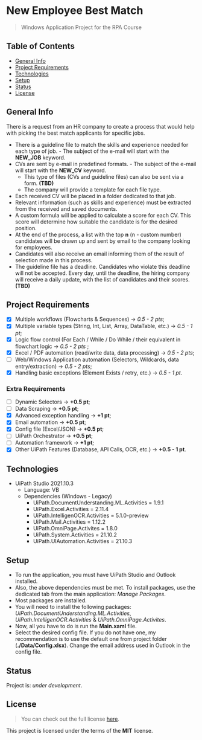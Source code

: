 
# New Employee Best Match

> Windows Application Project for the RPA Course

## Table of Contents
* [General Info](#general-info)
* [Project Requirements](#project-requirements)
* [Technologies](#technologies)
* [Setup](#setup)
* [Status](#status)
* [License](#license)

## General Info
There is a request from an HR company to create a process that would help with picking the best match applicants for specific jobs.
- There is a guideline file to match the skills and experience needed for each type of job.
		- The subject of the e-mail will start with the **NEW_JOB** keyword.
- CVs are sent by e-mail in predefined formats.
		- The subject of the e-mail will start with the **NEW_CV** keyword.
	- This type of files (CVs and guideline files) can also be sent via a form. **(TBD)**
	- The company will provide a template for each file type.
- Each received CV will be placed in a folder dedicated to that job.
- Relevant information (such as skills and experience) must be extracted from the received and saved documents.
- A custom formula will be applied to calculate a score for each CV. This score will determine how suitable the candidate is for the desired position.
- At the end of the process, a list with the top **n** (n - custom number) candidates will be drawn up and sent by email to the company looking for employees.
- Candidates will also receive an email informing them of the result of selection made in this process.
- The guideline file has a deadline. Candidates who violate this deadline will not be accepted. Every day, until the deadline, the hiring company will receive a daily update, with the list of candidates and their scores. **(TBD)**

## Project Requirements

- [x] Multiple workflows (Flowcharts & Sequences) -> *0.5 - 2 pts*;
- [x] Multiple variable types (String, Int, List, Array, DataTable, etc.) -> *0.5 - 1 pt*;
- [x] Logic flow control (For Each / While / Do While / their equivalent in flowchart logic -> *0.5 - 2 pts* ;
- [x] Excel / PDF automation (read/write data, data processing) -> *0.5 - 2 pts*;
- [ ] Web/Windows Application automation (Selectors, Wildcards, data entry/extraction) -> *0.5 - 2 pts*;
- [x] Handling basic exceptions (Element Exists / retry, etc.) -> *0.5 - 1 pt*.

### Extra Requirements
- [ ] Dynamic Selectors -> **+0.5 pt**;
- [ ] Data Scraping -> **+0.5 pt**;
- [x] Advanced exception handling -> **+1 pt**;
- [x] Email automation -> **+0.5 pt**;
- [x] Config file (Excel/JSON) -> **+0.5 pt**;
- [ ] UiPath Orchestrator -> **+0.5 pt**;
- [ ] Automation framework -> **+1 pt**;
- [x] Other UiPath Features (Database, API Calls, OCR, etc.) -> **+0.5 - 1 pt**.

## Technologies
- UiPath Studio 2021.10.3
	- Language: VB
	- Dependencies (Windows - Legacy)
		- UiPath.DocumentUnderstanding.ML.Activities = 1.9.1
		- UiPath.Excel.Activities = 2.11.4
		- UiPath.IntelligenOCR.Activities = 5.1.0-preview
		- UiPath.Mail.Activities = 1.12.2
		- UiPath.OmniPage.Activites = 1.8.0
		- UiPath.System.Activities = 21.10.2
		- UiPath.UIAutomation.Activities = 21.10.3
  
## Setup
- To run the application, you must have UiPath Studio and Outlook installed. 
- Also, the above dependencies must be met. To install packages, use the dedicated tab from the main application: *Manage Packages*. 
- Most packages are installed. 
- You will need to install the following packages: *UiPath.DocumentUnderstanding.ML.Activities*, *UiPath.IntelligenOCR.Activities* & *UiPath.OmniPage.Activites*.
- Now, all you have to do is run the **Main.xaml** file. 
- Select the desired config file. If you do not have one, my recommendation is to use the default one from project folder (**./Data/Config.xlsx**). Change the email address used in Outlook in the config file.

## Status
Project is: *under development*. 

## License
>You can check out the full license [here](https://github.com/MaximTiberiu/New-Employee-Best-Match/blob/main/LICENSE).

This project is licensed under the terms of the **MIT** license.